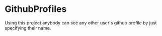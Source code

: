 # GithubProfiles
Using this project anybody can see any other user's github profile by just specifying their name.
